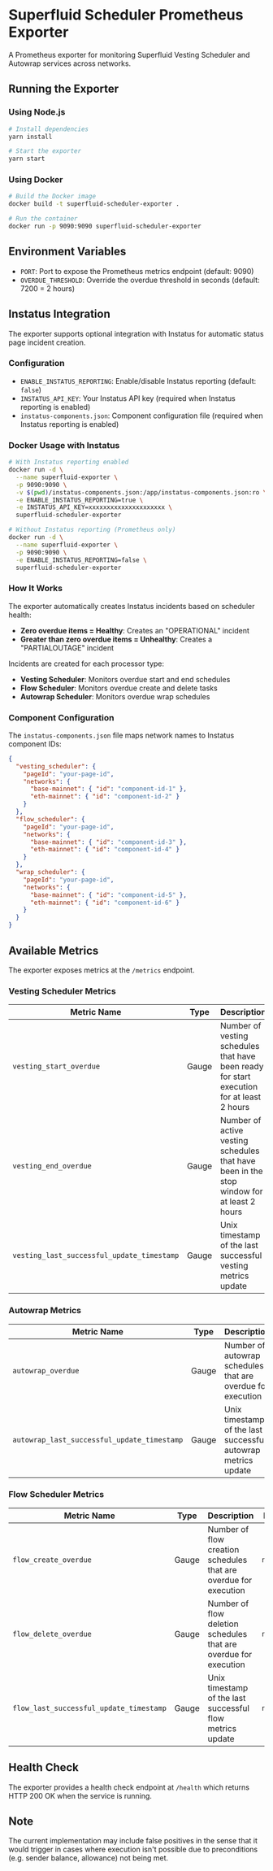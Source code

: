 # Superfluid Scheduler Prometheus Exporter

A Prometheus exporter for monitoring Superfluid Vesting Scheduler and Autowrap services across networks.

## Running the Exporter

### Using Node.js

```bash
# Install dependencies
yarn install

# Start the exporter
yarn start
```

### Using Docker

```bash
# Build the Docker image
docker build -t superfluid-scheduler-exporter .

# Run the container
docker run -p 9090:9090 superfluid-scheduler-exporter
```

## Environment Variables

- `PORT`: Port to expose the Prometheus metrics endpoint (default: 9090)
- `OVERDUE_THRESHOLD`: Override the overdue threshold in seconds (default: 7200 = 2 hours)

## Instatus Integration

The exporter supports optional integration with Instatus for automatic status page incident creation.

### Configuration

- `ENABLE_INSTATUS_REPORTING`: Enable/disable Instatus reporting (default: `false`)
- `INSTATUS_API_KEY`: Your Instatus API key (required when Instatus reporting is enabled)
- `instatus-components.json`: Component configuration file (required when Instatus reporting is enabled)

### Docker Usage with Instatus

```bash
# With Instatus reporting enabled
docker run -d \
  --name superfluid-exporter \
  -p 9090:9090 \
  -v $(pwd)/instatus-components.json:/app/instatus-components.json:ro \
  -e ENABLE_INSTATUS_REPORTING=true \
  -e INSTATUS_API_KEY=xxxxxxxxxxxxxxxxxxxxx \
  superfluid-scheduler-exporter

# Without Instatus reporting (Prometheus only)
docker run -d \
  --name superfluid-exporter \
  -p 9090:9090 \
  -e ENABLE_INSTATUS_REPORTING=false \
  superfluid-scheduler-exporter
```

### How It Works

The exporter automatically creates Instatus incidents based on scheduler health:

- **Zero overdue items = Healthy**: Creates an "OPERATIONAL" incident
- **Greater than zero overdue items = Unhealthy**: Creates a "PARTIALOUTAGE" incident

Incidents are created for each processor type:
- **Vesting Scheduler**: Monitors overdue start and end schedules
- **Flow Scheduler**: Monitors overdue create and delete tasks
- **Autowrap Scheduler**: Monitors overdue wrap schedules

### Component Configuration

The `instatus-components.json` file maps network names to Instatus component IDs:

```json
{
  "vesting_scheduler": {
    "pageId": "your-page-id",
    "networks": {
      "base-mainnet": { "id": "component-id-1" },
      "eth-mainnet": { "id": "component-id-2" }
    }
  },
  "flow_scheduler": {
    "pageId": "your-page-id", 
    "networks": {
      "base-mainnet": { "id": "component-id-3" },
      "eth-mainnet": { "id": "component-id-4" }
    }
  },
  "wrap_scheduler": {
    "pageId": "your-page-id",
    "networks": {
      "base-mainnet": { "id": "component-id-5" },
      "eth-mainnet": { "id": "component-id-6" }
    }
  }
}
```

## Available Metrics

The exporter exposes metrics at the `/metrics` endpoint.

### Vesting Scheduler Metrics

| Metric Name | Type | Description | Labels |
|------------|------|-------------|--------|
| `vesting_start_overdue` | Gauge | Number of vesting schedules that have been ready for start execution for at least 2 hours | `network` |
| `vesting_end_overdue` | Gauge | Number of active vesting schedules that have been in the stop window for at least 2 hours | `network` |
| `vesting_last_successful_update_timestamp` | Gauge | Unix timestamp of the last successful vesting metrics update | `network` |

### Autowrap Metrics

| Metric Name | Type | Description | Labels |
|------------|------|-------------|--------|
| `autowrap_overdue` | Gauge | Number of autowrap schedules that are overdue for execution | `network` |
| `autowrap_last_successful_update_timestamp` | Gauge | Unix timestamp of the last successful autowrap metrics update | `network` |

### Flow Scheduler Metrics

| Metric Name | Type | Description | Labels |
|------------|------|-------------|--------|
| `flow_create_overdue` | Gauge | Number of flow creation schedules that are overdue for execution | `network` |
| `flow_delete_overdue` | Gauge | Number of flow deletion schedules that are overdue for execution | `network` |
| `flow_last_successful_update_timestamp` | Gauge | Unix timestamp of the last successful flow metrics update | `network` |

## Health Check

The exporter provides a health check endpoint at `/health` which returns HTTP 200 OK when the service is running. 

## Note

The current implementation may include false positives in the sense that it would trigger in cases where execution isn't possible due to preconditions (e.g. sender balance, allowance) not being met.
